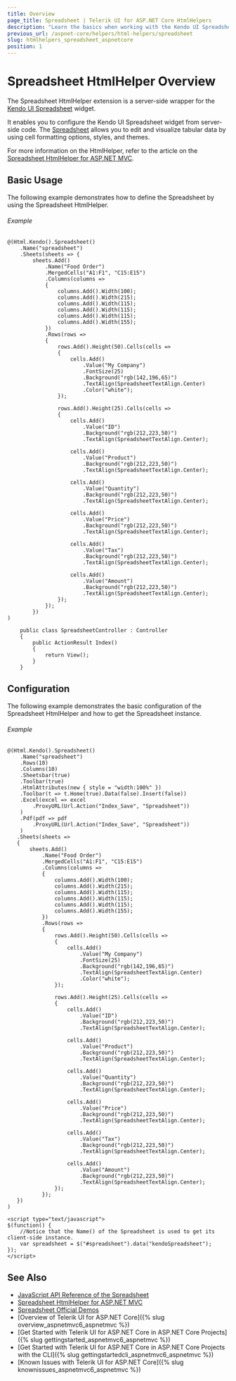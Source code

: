 ```yaml
---
title: Overview
page_title: Spreadsheet | Telerik UI for ASP.NET Core HtmlHelpers
description: "Learn the basics when working with the Kendo UI Spreadsheet HtmlHelper for ASP.NET Core (MVC 6 or ASP.NET Core MVC)."
previous_url: /aspnet-core/helpers/html-helpers/spreadsheet
slug: htmlhelpers_spreadsheet_aspnetcore
position: 1
---
```


# Spreadsheet HtmlHelper Overview

The Spreadsheet HtmlHelper extension is a server-side wrapper for the [Kendo UI Spreadsheet](https://demos.telerik.com/kendo-ui/spreadsheet/index) widget.

It enables you to configure the Kendo UI Spreadsheet widget from server-side code. The [Spreadsheet](http://docs.telerik.com/kendo-ui/controls/data-management/spreadsheet/overview) allows you to edit and visualize tabular data by using cell formatting options, styles, and themes.

For more information on the HtmlHelper, refer to the article on the [Spreadsheet HtmlHelper for ASP.NET MVC](http://docs.telerik.com/aspnet-mvc/helpers/spreadsheet/overview).

## Basic Usage

The following example demonstrates how to define the Spreadsheet by using the Spreadsheet HtmlHelper.

###### Example

```tab-Razor
@(Html.Kendo().Spreadsheet()
    .Name("spreadsheet")
    .Sheets(sheets => {
        sheets.Add()
            .Name("Food Order")
            .MergedCells("A1:F1", "C15:E15")
            .Columns(columns =>
            {
                columns.Add().Width(100);
                columns.Add().Width(215);
                columns.Add().Width(115);
                columns.Add().Width(115);
                columns.Add().Width(115);
                columns.Add().Width(155);
            })
            .Rows(rows =>
            {
                rows.Add().Height(50).Cells(cells =>
                {
                    cells.Add()
                        .Value("My Company")
                        .FontSize(25)
                        .Background("rgb(142,196,65)")
                        .TextAlign(SpreadsheetTextAlign.Center)
                        .Color("white");
                });

                rows.Add().Height(25).Cells(cells =>
                {
                    cells.Add()
                        .Value("ID")
                        .Background("rgb(212,223,50)")
                        .TextAlign(SpreadsheetTextAlign.Center);

                    cells.Add()
                        .Value("Product")
                        .Background("rgb(212,223,50)")
                        .TextAlign(SpreadsheetTextAlign.Center);

                    cells.Add()
                        .Value("Quantity")
                        .Background("rgb(212,223,50)")
                        .TextAlign(SpreadsheetTextAlign.Center);

                    cells.Add()
                        .Value("Price")
                        .Background("rgb(212,223,50)")
                        .TextAlign(SpreadsheetTextAlign.Center);

                    cells.Add()
                        .Value("Tax")
                        .Background("rgb(212,223,50)")
                        .TextAlign(SpreadsheetTextAlign.Center);

                    cells.Add()
                        .Value("Amount")
                        .Background("rgb(212,223,50)")
                        .TextAlign(SpreadsheetTextAlign.Center);
                });
            });
        })
)
```
```tab-Controller
    public class SpreadsheetController : Controller
    {
        public ActionResult Index()
        {                            
            return View();
        }
    }
```

## Configuration

The following example demonstrates the basic configuration of the Spreadsheet HtmlHelper and how to get the Spreadsheet instance.

###### Example

```
@(Html.Kendo().Spreadsheet()
    .Name("spreadsheet")
    .Rows(10)
    .Columns(10)
    .Sheetsbar(true)
    .Toolbar(true)
    .HtmlAttributes(new { style = "width:100%" })
    .Toolbar(t => t.Home(true).Data(false).Insert(false))
    .Excel(excel => excel
        .ProxyURL(Url.Action("Index_Save", "Spreadsheet"))
    )
    .Pdf(pdf => pdf
        .ProxyURL(Url.Action("Index_Save", "Spreadsheet"))
    )
   .Sheets(sheets =>
   {
       sheets.Add()
           .Name("Food Order")
           .MergedCells("A1:F1", "C15:E15")
           .Columns(columns =>
           {
               columns.Add().Width(100);
               columns.Add().Width(215);
               columns.Add().Width(115);
               columns.Add().Width(115);
               columns.Add().Width(115);
               columns.Add().Width(155);
           })
           .Rows(rows =>
           {
               rows.Add().Height(50).Cells(cells =>
               {
                   cells.Add()
                       .Value("My Company")
                       .FontSize(25)
                       .Background("rgb(142,196,65)")
                       .TextAlign(SpreadsheetTextAlign.Center)
                       .Color("white");
               });

               rows.Add().Height(25).Cells(cells =>
               {
                   cells.Add()
                       .Value("ID")
                       .Background("rgb(212,223,50)")
                       .TextAlign(SpreadsheetTextAlign.Center);

                   cells.Add()
                       .Value("Product")
                       .Background("rgb(212,223,50)")
                       .TextAlign(SpreadsheetTextAlign.Center);

                   cells.Add()
                       .Value("Quantity")
                       .Background("rgb(212,223,50)")
                       .TextAlign(SpreadsheetTextAlign.Center);

                   cells.Add()
                       .Value("Price")
                       .Background("rgb(212,223,50)")
                       .TextAlign(SpreadsheetTextAlign.Center);

                   cells.Add()
                       .Value("Tax")
                       .Background("rgb(212,223,50)")
                       .TextAlign(SpreadsheetTextAlign.Center);

                   cells.Add()
                       .Value("Amount")
                       .Background("rgb(212,223,50)")
                       .TextAlign(SpreadsheetTextAlign.Center);
               });
           });
   })
)

<script type="text/javascript">
$(function() {
    //Notice that the Name() of the Spreadsheet is used to get its client-side instance.
    var spreadsheet = $("#spreadsheet").data("kendoSpreadsheet");
});
</script>
```

## See Also

* [JavaScript API Reference of the Spreadsheet](http://docs.telerik.com/kendo-ui/api/javascript/ui/spreadsheet)
* [Spreadsheet HtmlHelper for ASP.NET MVC](http://docs.telerik.com/aspnet-mvc/helpers/spreadsheet/overview)
* [Spreadsheet Official Demos](http://demos.telerik.com/aspnet-core/spreadsheet/index)
* [Overview of Telerik UI for ASP.NET Core]({% slug overview_aspnetmvc6_aspnetmvc %})
* [Get Started with Telerik UI for ASP.NET Core in ASP.NET Core Projects]({% slug gettingstarted_aspnetmvc6_aspnetmvc %})
* [Get Started with Telerik UI for ASP.NET Core in ASP.NET Core Projects with the CLI]({% slug gettingstartedcli_aspnetmvc6_aspnetmvc %})
* [Known Issues with Telerik UI for ASP.NET Core]({% slug knownissues_aspnetmvc6_aspnetmvc %})
